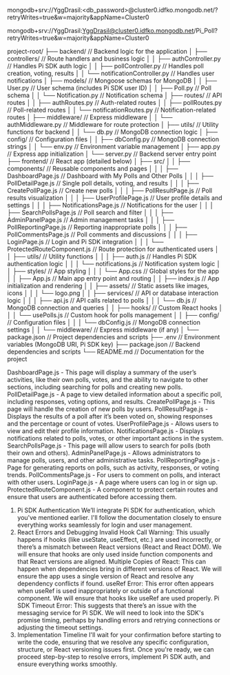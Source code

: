 mongodb+srv://YggDrasil:<db_password>@cluster0.idfko.mongodb.net/?retryWrites=true&w=majority&appName=Cluster0

mongodb+srv://YggDrasil:YggDrasil@cluster0.idfko.mongodb.net/Pi_Poll?retryWrites=true&w=majority&appName=Cluster0


project-root/
├── backend/                           // Backend logic for the application
│   ├── controllers/                   // Route handlers and business logic
│   │   ├── authController.py          // Handles Pi SDK auth logic
│   │   ├── pollController.py          // Handles poll creation, voting, results
│   │   └── notificationController.py  // Handles user notifications
│   ├── models/                        // Mongoose schemas for MongoDB
│   │   ├── User.py                    // User schema (includes Pi SDK user ID)
│   │   ├── Poll.py                    // Poll schema
│   │   └── Notification.py            // Notification schema
│   ├── routes/                        // API routes
│   │   ├── authRoutes.py              // Auth-related routes
│   │   ├── pollRoutes.py              // Poll-related routes
│   │   └── notificationRoutes.py      // Notification-related routes
│   ├── middleware/                    // Express middleware
│   │   └── authMiddleware.py          // Middleware for route protection
│   ├── utils/                         // Utility functions for backend
│   │   └── db.py                      // MongoDB connection logic
│   ├── config/                        // Configuration files
│   │   ├── dbConfig.py                // MongoDB connection strings
│   │   └── env.py                     // Environment variable management
│   ├── app.py                         // Express app initialization
│   └── server.py                      // Backend server entry point
├── frontend/                          // React app (detailed below)
│   ├── src/
│   │   ├── components/                // Reusable components and pages
│   │   │   ├── DashboardPage.js       // Dashboard with My Polls and Other Polls
│   │   │   ├── PollDetailPage.js      // Single poll details, voting, and results
│   │   │   ├── CreatePollPage.js      // Create new polls
│   │   │   ├── PollResultPage.js      // Poll results visualization
│   │   │   ├── UserProfilePage.js     // User profile details and settings
│   │   │   ├── NotificationsPage.js   // Notifications for the user
│   │   │   ├── SearchPollsPage.js     // Poll search and filter
│   │   │   ├── AdminPanelPage.js      // Admin management tasks
│   │   │   ├── PollReportingPage.js   // Reporting inappropriate polls
│   │   │   ├── PollCommentsPage.js    // Poll comments and discussions
│   │   │   ├── LoginPage.js           // Login and Pi SDK integration
│   │   │   └── ProtectedRouteComponent.js  // Route protection for authenticated users
│   │   ├── utils/                     // Utility functions
│   │   │   ├── auth.js                // Handles Pi SDK authentication logic
│   │   │   └── notifications.js       // Notification system logic
│   │   ├── styles/                    // App styling
│   │   │   └── App.css                // Global styles for the app
│   │   ├── App.js                     // Main app entry point and routing
│   │   ├── index.js                   // App initialization and rendering
│   │   ├── assets/                    // Static assets like images, icons
│   │   │   └── logo.png
│   │   ├── services/                  // API or database interaction logic
│   │   │   ├── api.js                 // API calls related to polls
│   │   │   └── db.js                  // MongoDB connection and queries
│   │   ├── hooks/                     // Custom React hooks
│   │   │   └── usePolls.js            // Custom hook for polls management
│   │   ├── config/                    // Configuration files
│   │   │   └── dbConfig.js            // MongoDB connection settings
│   │   └── middleware/                // Express middleware (if any)
│   └── package.json                   // Project dependencies and scripts
├── .env                               // Environment variables (MongoDB URI, Pi SDK key)
├── package.json                       // Backend dependencies and scripts
└── README.md                          // Documentation for the project




DashboardPage.js - This page will display a summary of the user’s activities, like their own polls, votes, and the ability to navigate to other sections, including searching for polls and creating new polls.
PollDetailPage.js - A page to view detailed information about a specific poll, including responses, voting options, and results.
CreatePollPage.js - This page will handle the creation of new polls by users.
PollResultPage.js - Displays the results of a poll after it’s been voted on, showing responses and the percentage or count of votes.
UserProfilePage.js - Allows users to view and edit their profile information.
NotificationsPage.js - Displays notifications related to polls, votes, or other important actions in the system.
SearchPollsPage.js - This page will allow users to search for polls (both their own and others).
AdminPanelPage.js - Allows administrators to manage polls, users, and other administrative tasks.
PollReportingPage.js - Page for generating reports on polls, such as activity, responses, or voting trends.
PollCommentsPage.js - For users to comment on polls, and interact with other users.
LoginPage.js - A page where users can log in or sign up.
ProtectedRouteComponent.js - A component to protect certain routes and ensure that users are authenticated before accessing them.





1. Pi SDK Authentication
We’ll integrate Pi SDK for authentication, which you've mentioned earlier. I'll follow the documentation closely to ensure everything works seamlessly for login and user management.
2. React Errors and Debugging
Invalid Hook Call Warning: This usually happens if hooks (like useState, useEffect, etc.) are used incorrectly, or there’s a mismatch between React versions (React and React DOM). We will ensure that hooks are only used inside function components and that React versions are aligned.
Multiple Copies of React: This can happen when dependencies bring in different versions of React. We will ensure the app uses a single version of React and resolve any dependency conflicts if found.
useRef Error: This error often appears when useRef is used inappropriately or outside of a functional component. We will ensure that hooks like useRef are used properly.
Pi SDK Timeout Error: This suggests that there’s an issue with the messaging service for Pi SDK. We will need to look into the SDK's promise timing, perhaps by handling errors and retrying connections or adjusting the timeout settings.
3. Implementation Timeline
I'll wait for your confirmation before starting to write the code, ensuring that we resolve any specific configuration, structure, or React versioning issues first.
Once you're ready, we can proceed step-by-step to resolve errors, implement Pi SDK auth, and ensure everything works smoothly.